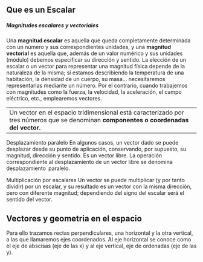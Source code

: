 ## Que es un Escalar
##### Magnitudes escalares y vectoriales
Una **magnitud escalar** es aquella que queda completamente determinada con un número y sus correspondientes unidades, y una **magnitud vectorial** es aquella que, además de un valor numérico y sus unidades (módulo) debemos especificar su dirección y sentido.
La elección de un escalar o un vector para representar una magnitud física depende de la naturaleza de la misma; si estamos describiendo la temperatura de una habitación, la densidad de un cuerpo, su masa... necesitaremos representarlas mediante un número. Por el contrario, cuando trabajemos con magnitudes como la fuerza, la velocidad, la aceleración, el campo eléctrico, etc., emplearemos vectores.

|   |
|---|
|Un vector en el espacio tridimensional está caracterizado por tres números que se denominan **componentes o coordenadas del vector.**|
Desplazamiento paralelo En algunos casos, un vector dado se puede desplazar desde su punto de aplicación, conservando, por supuesto, su magnitud, dirección y sentido. Es un vector libre. La operación correspondiente al desplazamiento de un vector libre se denomina desplazamiento paralelo.

Multiplicación por escalares Un vector se puede multiplicar (y por tanto dividir) por un escalar, y su resultado es un vector con la misma dirección, pero con diferente magnitud; dependiendo del signo del escalar será el sentido del vector.

## Vectores y geometria en el espacio

Para ello trazamos rectas perpendiculares, una horizontal y la otra vertical, a las que llamaremos ejes coordenados. Al eje horizontal se conoce como el eje de abscisas (eje de las x) y al eje vertical, eje de ordenadas (eje de las y).
